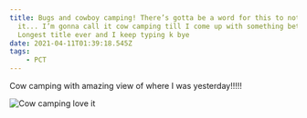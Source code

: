 ```yaml
---
title: Bugs and cowboy camping! There’s gotta be a word for this to not gender
  it... I’m gonna call it cow camping till I come up with something better FYI.
  Longest title ever and I keep typing k bye
date: 2021-04-11T01:39:18.545Z
tags: 
    - PCT
---
```

Cow camping with amazing view of where I was yesterday!!!!! 

![Cow camping love it](/images/ee361ca6-28a4-4ace-a82c-afd9cc4a6efe.jpeg "Cow camping with vie of San jacinto ")